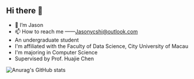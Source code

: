 
## Hi there 👋
- 👋 I’m Jason 
- 📫 How to reach me ——Jasonycshi@outlook.com
- An undergraduate student
- I'm affiliated with the Faculty of Data Science, City University of Macau
- I'm majoring in Computer Science
- Supervised by Prof. Huajie Chen

 
 ![Anurag's GitHub stats](https://github-readme-stats.vercel.app/api?username=ycsek&show_icons=true&theme=ambient_gradient)

<!--
**ycsek/ycsek** is a ✨ _special_ ✨ repository because its `README.md` (this file) appears on your GitHub profile.

Here are some ideas to get you started:

- 🔭 I’m currently working on ...
- 🌱 I’m currently learning ...
- 👯 I’m looking to collaborate on ...
- 🤔 I’m looking for help with ...
- 💬 Ask me about ...
- 📫 How to reach me: ...
- 😄 Pronouns: ...
- ⚡ Fun fact: ...
-->
